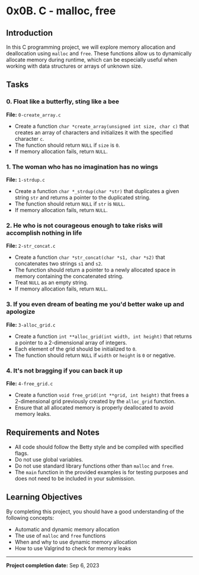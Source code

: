# 0x0B. C - malloc, free

## Introduction
In this C programming project, we will explore memory allocation and deallocation using `malloc` and `free`. These functions allow us to dynamically allocate memory during runtime, which can be especially useful when working with data structures or arrays of unknown size.

## Tasks

### 0. Float like a butterfly, sting like a bee
**File:** `0-create_array.c`

- Create a function `char *create_array(unsigned int size, char c)` that creates an array of characters and initializes it with the specified character `c`.
- The function should return `NULL` if `size` is `0`.
- If memory allocation fails, return `NULL`.

### 1. The woman who has no imagination has no wings
**File:** `1-strdup.c`

- Create a function `char *_strdup(char *str)` that duplicates a given string `str` and returns a pointer to the duplicated string.
- The function should return `NULL` if `str` is `NULL`.
- If memory allocation fails, return `NULL`.

### 2. He who is not courageous enough to take risks will accomplish nothing in life
**File:** `2-str_concat.c`

- Create a function `char *str_concat(char *s1, char *s2)` that concatenates two strings `s1` and `s2`.
- The function should return a pointer to a newly allocated space in memory containing the concatenated string.
- Treat `NULL` as an empty string.
- If memory allocation fails, return `NULL`.

### 3. If you even dream of beating me you'd better wake up and apologize
**File:** `3-alloc_grid.c`

- Create a function `int **alloc_grid(int width, int height)` that returns a pointer to a 2-dimensional array of integers.
- Each element of the grid should be initialized to `0`.
- The function should return `NULL` if `width` or `height` is `0` or negative.

### 4. It's not bragging if you can back it up
**File:** `4-free_grid.c`

- Create a function `void free_grid(int **grid, int height)` that frees a 2-dimensional grid previously created by the `alloc_grid` function.
- Ensure that all allocated memory is properly deallocated to avoid memory leaks.

## Requirements and Notes

- All code should follow the Betty style and be compiled with specified flags.
- Do not use global variables.
- Do not use standard library functions other than `malloc` and `free`.
- The `main` function in the provided examples is for testing purposes and does not need to be included in your submission.

## Learning Objectives

By completing this project, you should have a good understanding of the following concepts:

- Automatic and dynamic memory allocation
- The use of `malloc` and `free` functions
- When and why to use dynamic memory allocation
- How to use Valgrind to check for memory leaks

---

**Project completion date:** Sep 6, 2023

